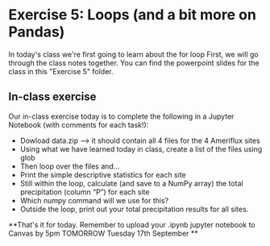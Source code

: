# Exercise 5: Loops (and a bit more on Pandas)

In today's class we're first going to learn about the for loop
First, we will go through the class notes together. You can find the powerpoint slides for the class in this "Exercise 5" folder.

## In-class exercise
Our in-class exercise today is to complete the following in a Jupyter Notebook (with comments for each task!):  
* Dowload data.zip --> it should contain all 4 files for the 4 Ameriflux sites
* Using what we have learned today in class, create a list of the files using glob
* Then loop over the files and…
* Print the simple descriptive statistics for each site
* Still within the loop, calculate (and save to a NumPy array) the total precipitation (column “P”) for each site
* Which numpy command will we use for this?
* Outside the loop, print out your total precipitation results for all sites.


**That's it for today. Remember to upload your .ipynb jupyter notebook to Canvas by 5pm TOMORROW Tuesday 17th September **
